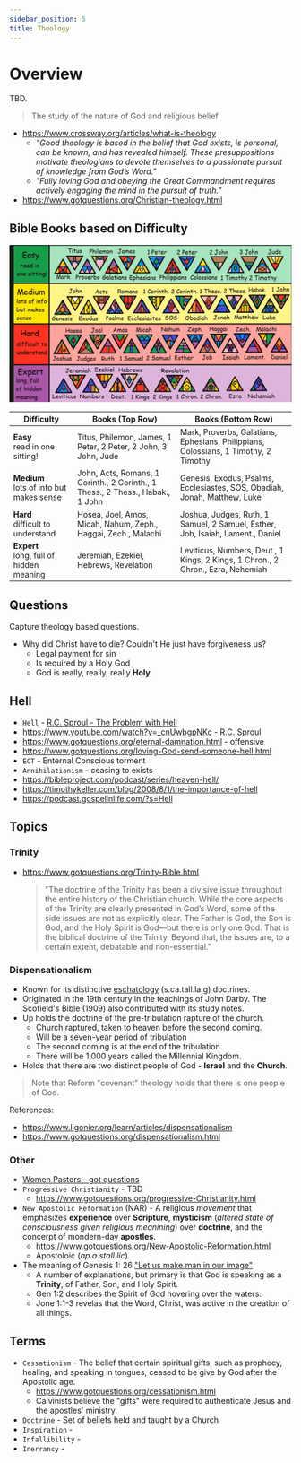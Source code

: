 ```yaml
---
sidebar_position: 5
title: Theology
---
```


# Overview
TBD.
> The study of the nature of God and religious belief

- https://www.crossway.org/articles/what-is-theology
  - *"Good theology is based in the belief that God exists, is personal, can be known, and has revealed himself. These presuppositions motivate theologians to devote themselves to a passionate pursuit of knowledge from God’s Word."*
  - *"Fully loving God and obeying the Great Commandment requires actively engaging the mind in the pursuit of truth."*
- https://www.gotquestions.org/Christian-theology.html

## Bible Books based on Difficulty

![Books ordered based on difficulty](./_assets/BooksOfTheBible.png "Books ordered based on difficulty")

| Difficulty | Books (Top Row) | Books (Bottom Row) |
|---|---|---|
| **Easy**<br/>read in one sitting! | Titus, Philemon, James, 1 Peter, 2 Peter, 2 John, 3 John, Jude | Mark, Proverbs, Galatians, Ephesians, Philippians, Colossians, 1 Timothy, 2 Timothy |
| **Medium**<br/>lots of info but makes sense | John, Acts, Romans, 1 Corinth., 2 Corinth., 1 Thess., 2 Thess., Habak., 1 John | Genesis, Exodus, Psalms, Ecclesiastes, SOS, Obadiah, Jonah, Matthew, Luke |
| **Hard**<br/>difficult to understand | Hosea, Joel, Amos, Micah, Nahum, Zeph., Haggai, Zech., Malachi | Joshua, Judges, Ruth, 1 Samuel, 2 Samuel, Esther, Job, Isaiah, Lament., Daniel |
| **Expert**<br/>long, full of hidden meaning | Jeremiah, Ezekiel, Hebrews, Revelation | Leviticus, Numbers, Deut., 1 Kings, 2 Kings, 1 Chron., 2 Chron., Ezra, Nehemiah |

## Questions
Capture theology based questions.

- Why did Christ have to die? Couldn't He just have forgiveness us?
  - Legal payment for sin
  - Is required by a Holy God
  - God is really, really, really **Holy**

## Hell

- `Hell` - [R.C. Sproul - The Problem with Hell](https://www.youtube.com/watch?v=5YzGYRakRes)
- https://www.youtube.com/watch?v=_cnUwbgpNKc - R.C. Sproul
- https://www.gotquestions.org/eternal-damnation.html - offensive
- https://www.gotquestions.org/loving-God-send-someone-hell.html
- `ECT` - Enternal Conscious torment
- `Annihilationism` - ceasing to exists
- https://bibleproject.com/podcast/series/heaven-hell/
- https://timothykeller.com/blog/2008/8/1/the-importance-of-hell
- https://podcast.gospelinlife.com/?s=Hell


## Topics

### Trinity
- https://www.gotquestions.org/Trinity-Bible.html

  > "The doctrine of the Trinity has been a divisive issue throughout the entire history of the Christian church. While the core aspects of the Trinity are clearly presented in God’s Word, some of the side issues are not as explicitly clear. The Father is God, the Son is God, and the Holy Spirit is God—but there is only one God. That is the biblical doctrine of the Trinity. Beyond that, the issues are, to a certain extent, debatable and non-essential."

### Dispensationalism

- Known for its distinctive [eschatology](https://en.wikipedia.org/wiki/Eschatology) (s.ca.tall.la.g) doctrines.
- Originated in the 19th century in the teachings of John Darby. The Scofield's Bible (1909) also contributed with its study notes.
- Up holds the doctrine of the pre-tribulation rapture of the church.
  - Church raptured, taken to heaven before the second coming.
  - Will be a seven-year period of tribulation
  - The second coming is at the end of the tribulation.
  - There will be 1,000 years called the Millennial Kingdom.
- Holds that there are two distinct people of God - **Israel** and the **Church**.

> Note that Reform "covenant" theology holds that there is one people of God.

References:
- https://www.ligonier.org/learn/articles/dispensationalism
- https://www.gotquestions.org/dispensationalism.html


### Other

- [Women Pastors - got questions](https://www.gotquestions.org/women-pastors.html)
- `Progressive Christianity` - TBD
  - https://www.gotquestions.org/progressive-Christianity.html
- `New Apostolic Reformation` (NAR) - A religious *movement* that emphasizes **experience** over **Scripture**, **mysticism** (*altered state of consciousness given religious meanining*) over **doctrine**, and the concerpt of mondern-day **apostles**.
  - https://www.gotquestions.org/New-Apostolic-Reformation.html
  - Apostoloic (*ap.a.stall.lic*)
- The meaning of Genesis 1: 26 ["Let us make man in our image"](https://www.bibleref.com/Genesis/1/Genesis-1-26.html)
  - A number of explanations, but primary is that God is speaking as a **Trinity**, of Father, Son, and Holy Spirit.
  - Gen 1:2 describes the Spirit of God hovering over the waters.
  - Jone 1:1-3 revelas that the Word, Christ, was active in the  creation of all things.


## Terms

- `Cessationism` - The belief that certain spiritual gifts, such as prophecy, healing, and speaking in tongues, ceased to be give by God after the Apostolic age.
  - https://www.gotquestions.org/cessationism.html
  - Calvinists believe the "gifts" were required to authenticate Jesus and the apostles' ministry.
- `Doctrine` - Set of beliefs held and taught by a Church
- `Inspiration` -
- `Infallibility` -
- `Inerrancy` -

